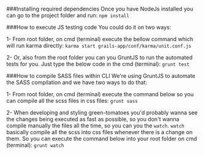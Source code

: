 ###Installing required dependencies
Once you have NodeJs installed you can go to the project folder and run:
  ```npm install```

###How to execute JS testing code
You could do it on two ways:

1- From root folder, on cmd (terminal) execute the bellow command which will run karma directly:
```karma start grails-app/conf/karma/unit.conf.js```

2- Or, also from the root folder you can you GruntJS to run the automated tests for you. Just type the below code in the cmd (terminal):
```grunt test```

###How to compile SASS files within CLI
We're using GruntJS to automate the SASS compilation and we have two ways to do that:

1- From root folder, on cmd (terminal) execute the command below so you can compile all the scss files in css files:
```grunt sass```

2- When developing and styling green-tomatoes you'd probably wanna see the changes being executed as fast as possible, so you don't wanna compile manually the files all the time, so you can you the ```watch```. ```watch``` basically compile all the scss into css files whenever there is a change on them. So you can execute the command below into your root folder on cmd (terminal):
```grunt watch```

